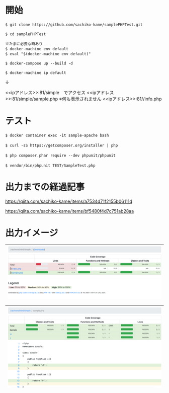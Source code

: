 # 開始

```
$ git clone https://github.com/sachiko-kame/samplePHPTest.git
```

```
$ cd samplePHPTest
```

```
※たまに必要な時あり
$ docker-machine env default
$ eval "$(docker-machine env default)"
```

```
$ docker-compose up --build -d
```

```
$ docker-machine ip default
```

↓

<<ipアドレス>>:81/simple　でアクセス
<<ipアドレス>>:81/simple/sample.php ※何も表示されません
<<ipアドレス>>:81//info.php

# テスト

```
$ docker container exec -it sample-apache bash

$ curl -sS https://getcomposer.org/installer | php

$ php composer.phar require --dev phpunit/phpunit

$ vendor/bin/phpunit TEST/SampleTest.php
```

# 出力までの経過記事

https://qiita.com/sachiko-kame/items/a7534d71f2155b06111d

https://qiita.com/sachiko-kame/items/bf5480f4d7c751ab28aa


# 出力イメージ

|<img width=600px src="https://github.com/sachiko-kame/samplePHPTest/blob/main/%E3%82%B9%E3%82%AF%E3%83%AA%E3%83%BC%E3%83%B3%E3%82%B7%E3%83%A7%E3%83%83%E3%83%88%202021-03-04%2023.20.21.png">|
|:-:|

|<img width=600px src="https://github.com/sachiko-kame/samplePHPTest/blob/main/%E3%82%B9%E3%82%AF%E3%83%AA%E3%83%BC%E3%83%B3%E3%82%B7%E3%83%A7%E3%83%83%E3%83%88%202021-03-04%2023.20.33.png">|
|:-:|
